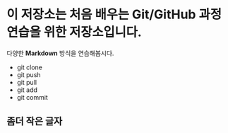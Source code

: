 # 이 저장소는 처음 배우는 Git/GitHub 과정 연습을 위한 저장소입니다.

다양한 **Markdown** 방식을 연습해봅시다.

- git clone
- git push
- git pull
- git add
- git commit

## 좀더 작은 글자
